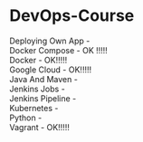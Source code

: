 # DevOps-Course

Deploying Own App - <br>
Docker Compose - OK !!!!!<br>
Docker - OK!!!!!<br>
Google Cloud - OK!!!!!<br>
Java And Maven - <br>
Jenkins Jobs - <br>
Jenkins Pipeline - <br>
Kubernetes - <br>
Python - <br>
Vagrant - OK!!!!!<br>
